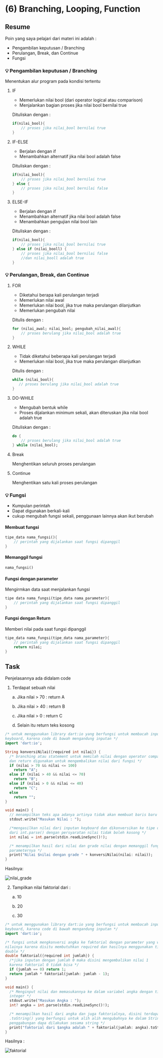 # (6) Branching, Looping, Function

## Resume

Poin yang saya pelajari dari materi ini adalah : 
- Pengambilan keputusan / Branching
- Perulangan, Break, dan Continue
- Fungsi
 
### 💡 Pengambilan keputusan / Branching

Menentukan alur program pada kondisi tertentu

1. IF 
   
    - Memerlukan nilai bool (dari operator logical atau comparison)
    - Menjalankan bagian proses jika nilai bool bernilai true

    Dituliskan dengan : 
    ``` dart
    if(nilai_bool){
        // proses jika nilai_bool bernilai true
    }
    ```

2. IF-ELSE
    
    - Berjalan dengan if
    - Menambahkan alternatif jika nilai bool adalah false

    Dituliskan dengan : 
    ``` dart
    if(nilai_bool){
        // proses jika nilai_bool bernilai true
    } else {
        // proses jika nilai_bool bernilai false
    }
    ```

3. ELSE-IF
   
    - Berjalan dengan if
    - Menambahkan alternatif jika nilai bool adalah false
    - Menambahkan pengujian nilai bool lain

    Dituliskan dengan :
    ``` dart
    if(nilai_bool){
        // proses jika nilai_bool bernilai true
    } else if (nilai_booll) {
        // proses jika nilai_bool bernilai false
        //dan nilai_booll adalah true
    }
    ```
### 💡 Perulangan, Break, dan Continue
1. FOR

    - Diketahui berapa kali perulangan terjadi
    - Memerlukan nilai awal
    - Memerlukan nilai bool, jika true maka perulangan dilanjutkan
    - Memerlukan pengubah nilai

    Ditulis dengan :
    ``` dart
    for (nilai_awal; nilai_bool; pengubah_nilai_awal){
        // proses berulang jika nilai_bool adalah true
    }
    ``` 

2. WHILE
   
   - Tidak diketahui beberapa kali perulangan terjadi
   - Memerlukan nilai bool, jika true maka perulangan dilanjutkan

    Ditulis dengan : 
    ``` dart
   while (nilai_bool){
       // proses berulang jika nilai_bool adalah true
   }
    ``` 

3. DO-WHILE
   
   - Mengubah bentuk while
   - Proses dijalankan minimum sekali, akan diteruskan jika nilai bool adalah true

    Dituliskan dengan : 
    ``` dart
    do {
        // proses berulang jika nilai_bool adalah true
    } while (nilai_bool);
    ``` 

4. Break
   
   Menghentikan seluruh proses perulangan

5. Continue

    Menghentikan satu kali proses perulangan

### 💡 Fungsi

- Kumpulan perintah
- Dapat digunakan berkali-kali
- cukup mengubah fungsi sekali, penggunaan lainnya akan ikut berubah

#### Membuat fungsi
``` dart
tipe_data nama_fungsi(){
    // perintah yang dijalankan saat fungsi dipanggil
}
``` 

#### Memanggil fungsi
``` dart
nama_fungsi()
```

#### Fungsi dengan parameter
Mengirmkan data saat menjalankan fungsi
``` dart
tipe data nama_fungsi(tipe_data nama_parameter){
    // perintah yang dijalankan saat fungsi dipanggil
}
``` 

#### Fungsi dengan Return
Memberi nilai pada saat fungsi dipanggil
``` dart
tipe_data nama_fungsi(tipe_data nama_parameter){
    // perintah yang dijalankan saat fungsi dipanggil
    return nilai;
}
```

## Task
Penjelasannya ada didalam code

1. Terdapat sebuah nilai
   
   a. Jika nilai >  70 : return A

   b. Jika nilai >  40 : return B

   c. Jika nilai >  0 : return C

   d. Selain itu return teks kosong


``` dart
/* untuk menggunakan library dart:io yang berfungsi untuk membacah inputan 
keyboard, karena code di bawah mengandung inputan */
import 'dart:io';

String konversiNilai({required int nilai}) {
  /* branching atau statement untuk memilah nilai dengan operator comparison
  dan return digunakan untuk mengembalikan nilai dari fungsi */
  if (nilai > 70 && nilai <= 100)
    return "A";
  else if (nilai > 40 && nilai <= 70)
    return "B";
  else if (nilai > 0 && nilai <= 40)
    return "C";
  else
    return "";
}

void main() {
  // menampilkan teks apa adanya artinya tidak akan membuat baris baru
  stdout.write("Masukan Nilai : ");

  /*mengasilkan nilai dari inputan keyboard dan dikonversikan ke tipe data int
  dari int.parse() dengan persyaratan nilai tidak boleh kosong */
  int nilai = int.parse(stdin.readLineSync()!);

  /* menampilkan hasil dari nilai dan grade nilai dengan memanggil fungsi dan
  parameternya */
  print("Nilai $nilai dengan grade " + konversiNilai(nilai: nilai));
}
```
Hasilnya:

![nilai_grade](screenshots/ss%20nilai_grade.png)

2. Tampilkan nilai faktorial dari : 
   
   a. 10

   b. 20

   c. 30

``` dart 
/* untuk menggunakan library dart:io yang berfungsi untuk membacah inputan 
keyboard, karena code di bawah mengandung inputan */
import 'dart:io';

/* fungsi untuk mengkonversi angka ke faktorial dengan parameter yang wajib ada
nilainya karena disitu membutuhkan required dan hasilnya menggunakan tipe data
double */
double faktorial({required int jumlah}) {
  /*jika inputan dengan jumlah 0 maka disini mengembalikan nilai 1
  karena faktorial 0 tidak bisa */
  if (jumlah == 0) return 1;
  return jumlah * faktorial(jumlah: jumlah - 1);
}

void main() {
  /* Menginput nilai dan memasukannya ke dalam variabel angka dengan tipe data
  integer */
  stdout.write("Masukan Angka : ");
  int? angka = int.parse(stdin.readLineSync()!);

  /* menampilkan hasil dari angka dan juga faktorialnya, disini terdapat method
  .toString() yang berfungsi untuk alih alih mengubahnya ke dalam String agar
  penggabungan dapa dilakukan sesama string */
  print("faktorial dari $angka adalah " + faktorial(jumlah: angka).toString());
}

```

Hasilnya :

![faktorial](screenshots/ss%20faktorial.png)